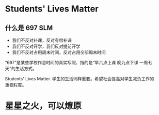 # Students' Lives Matter

## 什么是 697 SLM

- 我们不反对补课，反对有偿补课
- 我们不反对开学，我们反对提前开学
- 我们不反对占用周末时间，反对占用全部周末时间

“697”是某些学校作息时间的真实写照，指的是“早六点上课 晚九点下课 一周七天”的生活方式。

Students' Lives Matter. 学生的生活同样重要。希望社会提高对学生减负工作的重视程度。
# 星星之火，可以燎原
